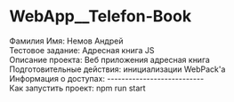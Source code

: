 # WebApp__Telefon-Book  
Фамилия Имя: Немов Андрей  
Тестовое задание: Адресная книга JS  
Описание проекта: Веб приложения адресная книга  
Подготовительные действия: инициализации WebPack'а  
Информация о доступах: ---------------------------  
Как запустить проект: npm run start
